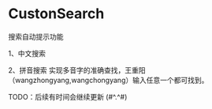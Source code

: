 # CustonSearch

搜索自动提示功能

1、中文搜索
    
2、拼音搜索
    实现多音字的准确查找，王重阳（wangzhongyang,wangchongyang）输入任意一个都可找到。
    
TODO：后续有时间会继续更新 (#^.^#)
